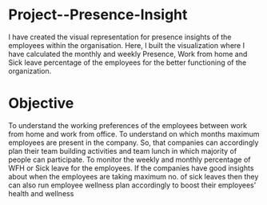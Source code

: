 # Project--Presence-Insight
I have created the visual representation for presence insights of the employees within the organisation. Here, I built the visualization where I have calculated the monthly and weekly Presence, Work from home and Sick leave percentage of the employees for the better functioning of the organization.
# Objective 
To understand the working preferences of the employees between work from home and work from office.
To understand on which months maximum employees are present in the company. So, that companies can accordingly plan their team building activities and team lunch in which majority of people can participate.
To monitor the weekly and monthly percentage of WFH or Sick leave for the employees. 
If the companies have good insights about when the employees are taking maximum no. of sick leaves then they can also run employee wellness plan accordingly to boost their employees’ health and wellness
